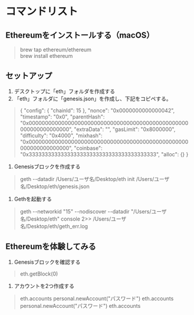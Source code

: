 
# コマンドリスト

## Ethereumをインストールする（macOS）
> brew tap ethereum/ethereum  
> brew install ethereum

## セットアップ
1. デスクトップに「eth」フォルダを作成する
1. 「eth」フォルダに「genesis.json」を作成し、下記をコピペする。
> {
>   "config": {
>     "chainId": 15
>   },
>   "nonce": "0x0000000000000042",
>   "timestamp": "0x0",
>   "parentHash": "0x0000000000000000000000000000000000000000000000000000000000000000",
>   "extraData": "",
>   "gasLimit": "0x8000000",
>   "difficulty": "0x4000",
>   "mixhash": "0x0000000000000000000000000000000000000000000000000000000000000000",
>   "coinbase": "0x3333333333333333333333333333333333333333",
>   "alloc": {}
> }

1. Genesisブロックを作成する
> geth --datadir /Users/ユーザ名/Desktop/eth init /Users/ユーザ名/Desktop/eth/genesis.json

1. Gethを起動する
> geth --networkid "15" --nodiscover --datadir "/Users/ユーザ名/Desktop/eth" console 2>> /Users/ユーザ名/Desktop/eth/geth_err.log

## Ethereumを体験してみる

1. Genesisブロックを確認する
> eth.getBlock(0)

1. アカウントを2つ作成する
> eth.accounts
> personal.newAccount("パスワード")
> eth.accounts
> personal.newAccount("パスワード")
> eth.accounts
